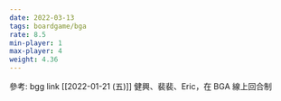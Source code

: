 ```yaml
---
date: 2022-03-13
tags: boardgame/bga
rate: 8.5
min-player: 1
max-player: 4
weight: 4.36
---
```


參考: bgg link
[[2022-01-21 (五)]] 健興、裴裴、Eric，在 BGA 線上回合制